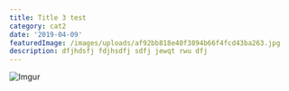 ```yaml
---
title: Title 3 test
category: cat2
date: '2019-04-09'
featuredImage: /images/uploads/af92bb818e40f3894b66f4fcd43ba263.jpg
description: dfjhdsfj fdjhsdfj sdfj jewqt rwu dfj
---
```

![Imgur](https://i.imgur.com/CIPCZ2y.jpg)
